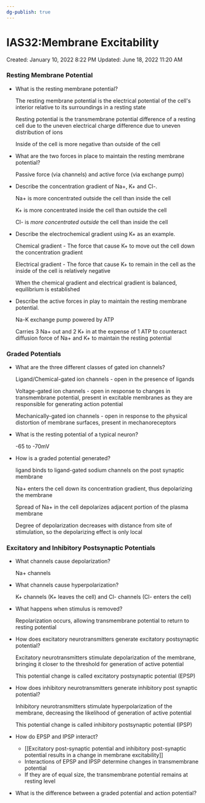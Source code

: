 ```yaml
---
dg-publish: true
---
```


# IAS32:Membrane Excitability

Created: January 10, 2022 8:22 PM
Updated: June 18, 2022 11:20 AM

### Resting Membrane Potential

- What is the resting membrane potential?
    
    The resting membrane potential is the electrical potential of the cell's interior relative to its surroundings in a resting state
    
    Resting potential is the transmembrane potential difference of a resting cell due to the uneven electrical charge difference due to uneven distribution of ions
    
    Inside of the cell is more negative than outside of the cell
    
- What are the two forces in place to maintain the resting membrane potential?
    
    Passive force (via channels) and active force (via exchange pump)
    
- Describe the concentration gradient of Na+, K+ and Cl-.
    
    Na+ is more concentrated outside the cell than inside the cell
    
    K+ is more concentrated inside the cell than outside the cell
    
    Cl- is *more concentrated outside* the cell than inside the cell
    
- Describe the electrochemical gradient using K+ as an example.
    
    Chemical gradient - The force that cause K+ to move out the cell down the concentration gradient
    
    Electrical gradient - The force that cause K+ to remain in the cell as the inside of the cell is relatively negative
    
    When the chemical gradient and electrical gradient is balanced, equilibrium is established
    
- Describe the active forces in play to maintain the resting membrane potential.
    
    Na-K exchange pump powered by ATP
    
    Carries 3 Na+ out and 2 K+ in at the expense of 1 ATP to counteract diffusion force of Na+ and K+ to maintain the resting potential
    

### Graded Potentials

- What are the three different classes of gated ion channels?
    
    Ligand/Chemical-gated ion channels - open in the presence of ligands
    
    Voltage-gated ion channels - open in response to changes in transmembrane potential,  present in excitable membranes as they are responsible for generating action potential
    
    Mechanically-gated ion channels - open in response to the physical distortion of membrane surfaces, present in mechanoreceptors
    
- What is the resting potential of a typical neuron?
    
    -65 to -70mV
    
- How is a graded potential generated?
    
    ligand binds to ligand-gated sodium channels on the post synaptic membrane
    
    Na+ enters the cell down its concentration gradient, thus depolarizing the membrane
    
    Spread of Na+ in the cell depolarizes adjacent portion of the plasma membrane
    
    Degree of depolarization decreases with distance from site of stimulation, so the depolarizing effect is only local
    

### Excitatory and Inhibitory Postsynaptic Potentials

- What channels cause depolarization?
    
    Na+ channels 
    
- What channels cause hyperpolarization?
    
    K+ channels (K+ leaves the cell) and Cl- channels (Cl- enters the cell)
    
- What happens when stimulus is removed?
    
    Repolarization occurs, allowing transmembrane potential to return to resting potential
    
- How does excitatory neurotransmitters generate excitatory postsynaptic potential?
    
    Excitatory neurotransmitters stimulate depolarization of the membrane, bringing it closer to the threshold for generation of active potential
    
    This potential change is called excitatory postsynaptic potential (EPSP)
    
- How does inhibitory neurotransmitters generate inhibitory post synaptic potential?
    
    Inhibitory neurotransmitters stimulate hyperpolarization of the membrane, decreasing the likelihood of generation of active potential
    
    This potential change is called inhibitory postsynaptic potential (IPSP)
    
- How do EPSP and IPSP interact? 
	- [[Excitatory post-synaptic potential and inhibitory post-synaptic potential results in a change in membrane excitability]]
	- Interactions of EPSP and IPSP determine changes in transmembrane potential
	- If they are of equal size, the transmembrane potential remains at resting level
- What is the difference between a graded potential and action potential?
